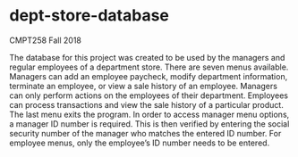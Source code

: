 # dept-store-database

CMPT258 Fall 2018

The database for this project was created to be used by the managers and regular employees of a department store. There are seven menus available. Managers can add an employee paycheck, modify department information, terminate an employee, or view a sale history of an employee. Managers can only perform actions on the employees of their department. Employees can process transactions and view the sale history of a particular product. The last menu exits the program. In order to access manager menu options, a manager ID number is required. This is then verified by entering the social security number of the manager who matches the entered ID number. For employee menus, only the employee’s ID number needs to be entered.
